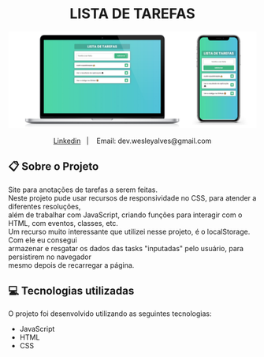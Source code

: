 <h1 align="center">
  LISTA DE TAREFAS
</h1>

<p align="center">
   <img src="/Lista.png" alt="Lista de Tarefas"/>
</p>

<p align="center">
  <a href="linkedin.com/in/wesley-emanuel-alves-de-oliveira-7b05781b9">Linkedin</a>&nbsp;&nbsp;&nbsp;|&nbsp;&nbsp;&nbsp;
  <a>Email: dev.wesleyalves@gmail.com</a>
</p>

## :clipboard: Sobre o Projeto

Site para anotações de tarefas a serem feitas.</br>
Neste projeto pude usar recursos de responsividade no CSS, para atender a diferentes resoluções,</br>
além de trabalhar com JavaScript, criando funções para interagir com o HTML, com eventos, classes, etc. </br>
Um recurso muito interessante que utilizei nesse projeto, é o localStorage. Com ele eu consegui </br>
armazenar e resgatar os dados das tasks "inputadas" pelo usuário, para persistirem no navegador </br>
mesmo depois de recarregar a página.


## :computer: Tecnologias utilizadas

O projeto foi desenvolvido utilizando as seguintes tecnologias:

- JavaScript
- HTML
- CSS
